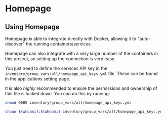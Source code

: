 # Homepage

## Using Homepage

Homepage is able to integrate directly with Docker, allowing it to "auto-discover" the running containers/services.

Homepage can also integrate with a very large number of the containers in this project, so setting up the connection is very easy.

You just need to define the services API key in the `inventory/group_vars/all/homepage_api_keys.yml` file. These can be found in the applications setting page.

It is also _highly_ recommended to ensure the permissions and ownership of this file is locked down. You can do this by running:

```bash
chmod 0600 inventory/group_vars/all/homepage_api_keys.yml
```

```bash
chown $(whoami):$(whoami) inventory/group_vars/all/homepage_api_keys.yml
```

